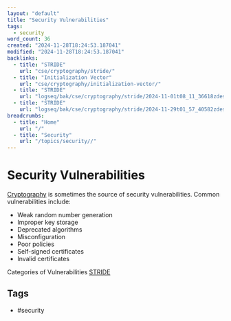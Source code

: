 ```yaml
---
layout: "default"
title: "Security Vulnerabilities"
tags:
  - security
word_count: 36
created: "2024-11-28T18:24:53.187041"
modified: "2024-11-28T18:24:53.187041"
backlinks:
  - title: "STRIDE"
    url: "cse/cryptography/stride/"
  - title: "Initialization Vector"
    url: "cse/cryptography/initialization-vector/"
  - title: "STRIDE"
    url: "logseq/bak/cse/cryptography/stride/2024-11-01t08_11_36618zdesktop/"
  - title: "STRIDE"
    url: "logseq/bak/cse/cryptography/stride/2024-11-29t01_57_40582zdesktop/"
breadcrumbs:
  - title: "Home"
    url: "/"
  - title: "Security"
    url: "/topics/security//"
---
```

# Security Vulnerabilities

[Cryptography](logseq/bak/cse/cryptography/cryptography/2024-11-29t01_57_40576zdesktop/) is sometimes the source of security vulnerabilities. Common vulnerabilities include:

- Weak random number generation
- Improper key storage
- Deprecated algorithms
- Misconfiguration
- Poor policies
- Self-signed certificates
- Invalid certificates


Categories of Vulnerabilities [STRIDE](logseq/bak/cse/cryptography/stride/2024-11-29t01_57_40582zdesktop/)

## Tags

- #security
